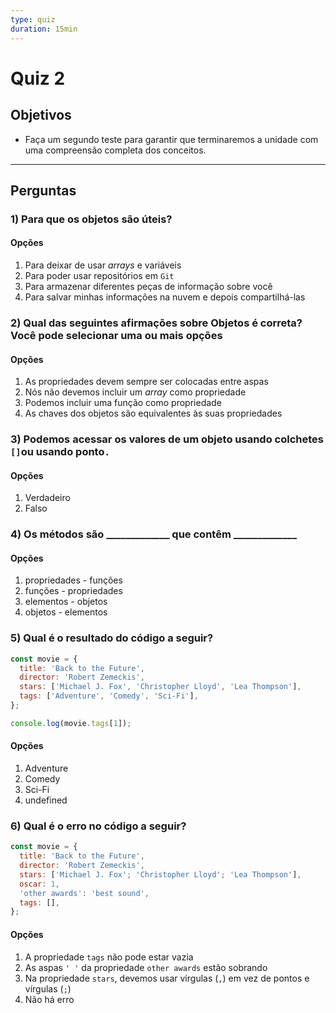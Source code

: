 ```yaml
---
type: quiz
duration: 15min
---
```


# Quiz 2

## Objetivos

- Faça um segundo teste para garantir que terminaremos a unidade com uma
  compreensão completa dos conceitos.

***

## Perguntas

### 1\) Para que os objetos são úteis?

#### Opções

1. Para deixar de usar _arrays_ e variáveis
2. Para poder usar repositórios em `Git`
3. Para armazenar diferentes peças de informação sobre você
4. Para salvar minhas informações na nuvem e depois compartilhá-las

<solution style="display:none;">3</solution>

### 2\) Qual das seguintes afirmações sobre Objetos é correta? Você pode selecionar uma ou mais opções

#### Opções

1. As propriedades devem sempre ser colocadas entre aspas
2. Nós não devemos incluir um _array_ como propriedade
3. Podemos incluir uma função como propriedade
4. As chaves dos objetos são equivalentes às suas propriedades

<solution style="display:none;">3,4</solution>

### 3\) Podemos acessar os valores de um objeto usando colchetes `[]`ou usando ponto`.`

#### Opções

1. Verdadeiro
2. Falso

<solution style="display:none;">1</solution>

### 4\) Os métodos são \_\_\_\_\_\_\_\_\_\_\_\_\_ que contêm \_\_\_\_\_\_\_\_\_\_\_\_\_

#### Opções

1. propriedades - funções
2. funções - propriedades
3. elementos - objetos
4. objetos - elementos

<solution style="display:none;">1</solution>

### 5\) Qual é o resultado do código a seguir?

```javascript
const movie = {
  title: 'Back to the Future',
  director: 'Robert Zemeckis',
  stars: ['Michael J. Fox', 'Christopher Lloyd', 'Lea Thompson'],
  tags: ['Adventure', 'Comedy', 'Sci-Fi'],
};

console.log(movie.tags[1]);
```

#### Opções

1. Adventure
2. Comedy
3. Sci-Fi
4. undefined

<solution style="display:none;">2</solution>

### 6\) Qual é o erro no código a seguir?

```javascript
const movie = {
  title: 'Back to the Future',
  director: 'Robert Zemeckis',
  stars: ['Michael J. Fox'; 'Christopher Lloyd'; 'Lea Thompson'],
  oscar: 1,
  'other awards': 'best sound',
  tags: [],
};
```

#### Opções

1. A propriedade `tags` não pode estar vazia
2. As aspas `' '` da propriedade `other awards` estão sobrando
3. Na propriedade `stars`, devemos usar vírgulas \(`,`\) em vez de pontos e
   vírgulas \(`;`\)
4. Não há erro

<solution style="display:none;">3</solution>
